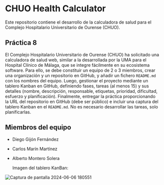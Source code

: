 # CHUO Health Calculator

Este repositorio contiene el desarrollo de la calculadora de salud para el Complejo Hospitalario Universitario de Ourense (CHUO).

## Práctica 8

El Complejo Hospitalario Universitario de Ourense (CHUO) ha solicitado una calculadora de salud web, similar a la desarrollada por la UMA para el Hospital Clínico de Málaga, que se integre fácilmente en su ecosistema software. 
Para ello, se debe constituir un equipo de 2 o 3 miembros, crear una organización y un repositorio en GitHub, y añadir un fichero `README.md` con los nombres del equipo. 
Luego, gestionar el proyecto mediante un tablero Kanban en GitHub, definiendo fases, tareas (al menos 15) y sus detalles (nombre, descripción, responsable, etiquetas, prioridad, dificultad, esfuerzo y planificación). Finalmente, entregar la práctica proporcionando la URL del repositorio en GitHub (debe ser público) e incluir una captura del tablero Kanban en el `README.md`.
No es necesario desarrollar las tareas, solo planificarlas.

## Miembros del equipo

- Diego Gijón Fernández
- Carlos Marín Martínez
- Alberto Montero Solera

  Imagen del tablero KanBan:

![Captura de pantalla 2024-06-06 180551](https://github.com/Practica-8/RepositorioPractica8/assets/160471914/f33e4c39-4cf8-4a05-b50a-1965861df261)
